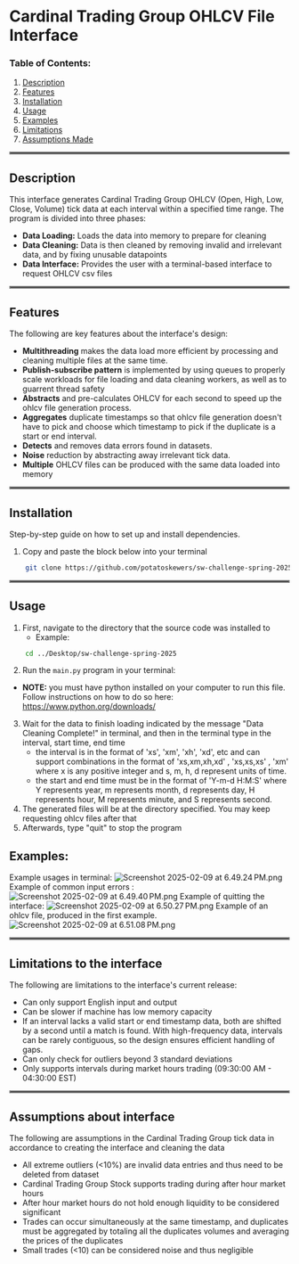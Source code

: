 # Cardinal Trading Group OHLCV File Interface
### Table of Contents:
1. [Description](#description)
2. [Features](#features)
3. [Installation](#installation)
4. [Usage](#usage)
5. [Examples](#examples)
6. [Limitations](#limitations-to-the-interface)
7. [Assumptions Made](#assumptions-about-interface)

<hr style="border: 2px solid grey;">

## Description
This interface generates Cardinal Trading Group OHLCV (Open, High, Low, Close, Volume) tick data at each interval within a specified time range. The program is divided into three phases: 
* **Data Loading:** Loads the data into memory to prepare for cleaning
* **Data Cleaning:** Data is then cleaned by removing invalid and irrelevant data, and by fixing unusable datapoints
* **Data Interface:** Provides the user with a terminal-based interface to request OHLCV csv files

<hr style="border: 2px solid grey;">

## Features
The following are key features about the interface's design:
* **Multithreading** makes the data load more efficient by processing and cleaning multiple files at the same time.
* **Publish-subscribe pattern** is implemented by using queues to properly scale workloads for file loading and data cleaning workers, as well as to guarrent thread safety 
* **Abstracts** and pre-calculates OHLCV for each second to speed up the ohlcv file generation process.
* **Aggregates** duplicate timestamps so that ohlcv file generation doesn't have to pick and choose which timestamp to pick if the duplicate is a start or end interval.
* **Detects** and removes data errors found in datasets.
* **Noise** reduction by abstracting away irrelevant tick data.
* **Multiple** OHLCV files can be produced with the same data loaded into memory 

<hr style="border: 2px solid grey;">

## Installation
Step-by-step guide on how to set up and install dependencies.
1. Copy and paste the block below into your terminal

```bash
    git clone https://github.com/potatoskewers/sw-challenge-spring-2025.git 
```

<hr style="border: 2px solid grey;">

## Usage
1. First, navigate to the directory that the source code was installed to 
    * Example:
```bash
    cd ../Desktop/sw-challenge-spring-2025
```
2. Run the ```main.py``` program in your terminal:
* **NOTE:** you must have python installed on your computer to run this file. Follow instructions on 
how to do so here: https://www.python.org/downloads/

3. Wait for the data to finish loading indicated by the message "Data Cleaning Complete!" in terminal, and then in the terminal type in the interval, start time, end time
   * the interval is in the format of 'xs', 'xm', 'xh', 'xd', etc and can support combinations in the format of 'xs,xm,xh,xd' , 'xs,xs,xs' , 'xm'  where x is any positive integer and s, m, h, d represent units of time.
   * the start and end time must be in the format of 'Y-m-d H:M:S' where Y represents year, m represents month, d represents day, H represents hour, M represents minute, and S represents second.
4. The generated files will be at the directory specified. You may keep requesting ohlcv files after that
5. Afterwards, type "quit" to stop the program
## Examples:
Example usages in terminal:
![Screenshot 2025-02-09 at 6.49.24 PM.png](example-screenshots/Screenshot%202025-02-09%20at%206.49.24%E2%80%AFPM.png)
Example of common input errors :
![Screenshot 2025-02-09 at 6.49.40 PM.png](example-screenshots/Screenshot%202025-02-09%20at%206.49.40%E2%80%AFPM.png)
Example of quitting the interface:
![Screenshot 2025-02-09 at 6.50.27 PM.png](example-screenshots/Screenshot%202025-02-09%20at%206.50.27%E2%80%AFPM.png)
Example of an ohlcv file, produced in the first example.
![Screenshot 2025-02-09 at 6.51.08 PM.png](example-screenshots/Screenshot%202025-02-09%20at%206.51.08%E2%80%AFPM.png)

<hr style="border: 2px solid grey;">

## Limitations to the interface
The following are limitations to the interface's current release:
* Can only support English input and output
* Can be slower if machine has low memory capacity
* If an interval lacks a valid start or end timestamp data, both are shifted by a second until a match is found. With high-frequency data, intervals can be rarely contiguous, so the design ensures efficient handling of gaps.
* Can only check for outliers beyond 3 standard deviations
* Only supports intervals during market hours trading (09:30:00 AM - 04:30:00 EST)

<hr style="border: 2px solid grey;">

## Assumptions about interface
The following are assumptions in the Cardinal Trading Group tick data in accordance to creating the interface and cleaning the data
* All extreme outliers (<10%) are invalid data entries and thus need to be deleted from dataset
* Cardinal Trading Group Stock supports trading during after hour market hours
* After hour market hours do not hold enough liquidity to be considered significant
* Trades can occur simultaneously at the same timestamp, and duplicates must be aggregated by totaling all the duplicates volumes and averaging the prices of the duplicates 
* Small trades (<10) can be considered noise and thus negligible 